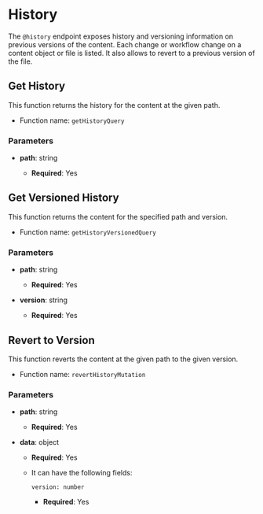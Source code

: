 # History

The `@history` endpoint exposes history and versioning information on previous versions of the content.
Each change or workflow change on a content object or file is listed.
It also allows to revert to a previous version of the file.

## Get History

This function returns the history for the content at the given path.

- Function name: `getHistoryQuery`

### Parameters

- **path**: string

  - **Required**: Yes

## Get Versioned History

This function returns the content for the specified path and version.

- Function name: `getHistoryVersionedQuery`

### Parameters

- **path**: string

  - **Required**: Yes

- **version**: string

  - **Required**: Yes

## Revert to Version

This function reverts the content at the given path to the given version.

- Function name: `revertHistoryMutation`

### Parameters

- **path**: string

  - **Required**: Yes

- **data**: object

  - **Required**: Yes
  - It can have the following fields:

    `version: number`

    - **Required**: Yes
